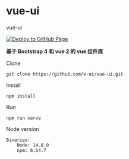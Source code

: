 # vue-ui

 vue-ui

[![Deploy to GitHub Page](https://github.com/v-ui/vue-ui/actions/workflows/Deploy.yml/badge.svg)](https://github.com/v-ui/vue-ui/actions/workflows/Deploy.yml)

**基于 Bootstrap 4 和 vue 2 的 vue 组件库**

Clone
```
git clone https://github.com/v-ui/vue-ui.git
```

Install
```
npm install
```

Run 
```
npm run serve
```

Node version
```
Binaries:
    Node: 14.8.0
    npm: 6.14.7
```

